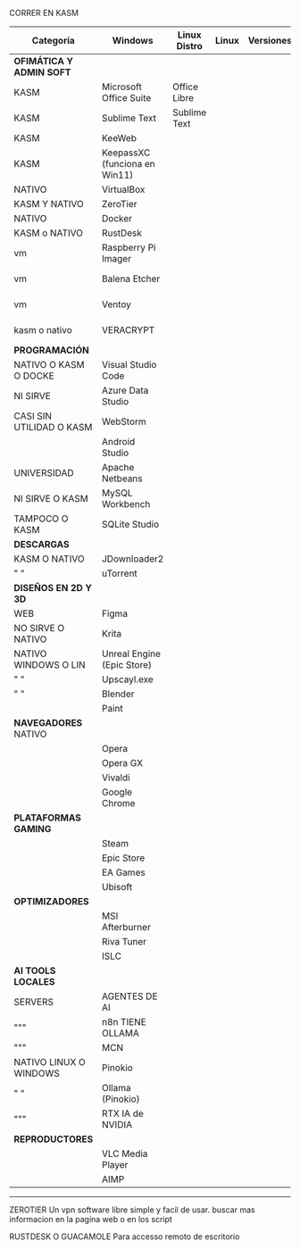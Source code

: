 
CORRER EN KASM

| **Categoría**                | **Windows**                    | **Linux Distro**     | **Linux**      | **Versiones** | **Comentarios**               |
|------------------------------|--------------------------------|----------------------|----------------|---------------|-------------------------------|
| **OFIMÁTICA Y ADMIN SOFT**   |                                |                      |                |               |                               |
|      KASM                    | Microsoft Office Suite         | Office Libre         |                |               | Tiene Excel, Word, etc.       |
|      KASM                    | Sublime Text                   | Sublime Text         |                |               |                               |
|      KASM                    | KeeWeb                         |                      |                |               |                               |
|      KASM                    | KeepassXC (funciona en Win11)  |                      |                |               | gestor password               |
|       NATIVO                 | VirtualBox                     |                      |                |               |                               |
|      KASM Y NATIVO           | ZeroTier                       |                      |                |               |                               |
|      NATIVO                  | Docker                         |                      |                |               |                               |
|      KASM  o NATIVO          | RustDesk                       |                      |                |               |                               |
|      vm                      | Raspberry Pi Imager            |                      |                |               | //QUEMADOR ISO RPI4           |
|      vm                      | Balena Etcher                  |                      |                |               | //QUEMADOR USB                |
|      vm                      | Ventoy                         |                      |                |               | //QUEMADOR USB                |
|      kasm o nativo           | VERACRYPT                      |                      |                |               | // ENCRIPTADOR                |
| **PROGRAMACIÓN**             |                                |                      |                |               |                               |
|        NATIVO O KASM O DOCKE | Visual Studio Code             |                      |                |               |                               |
|        NI SIRVE              | Azure Data Studio              |                      |                |               |                               |
|   CASI SIN UTILIDAD O KASM   | WebStorm                       |                      |                |               |                               |
|                              | Android Studio                 |                      |                |               |                               |
|          UNIVERSIDAD         | Apache Netbeans                |                      |                |               |                               |
|       NI SIRVE  O KASM       | MySQL Workbench                |                      |                |               |                               |
|          TAMPOCO  O KASM     | SQLite Studio                  |                      |                |               |                               |				
| **DESCARGAS**                |                                |                      |                |               |                               |
|         KASM O NATIVO        | JDownloader2                   |                      |                |               |                               |
|           " "                | uTorrent                       |                      |                |               |                               |
| **DISEÑOS EN 2D Y 3D**       |                                |                      |                |               |                               |
|          WEB                 | Figma                          |                      |                |               |                               |
|      NO SIRVE O NATIVO       | Krita                          |                      |                |               |                               |
|        NATIVO WINDOWS O LIN  | Unreal Engine (Epic Store)     |                      |                |               |                               |
|             " "              | Upscayl.exe                    |                      |                |               |                               |
|             " "              | Blender                        |                      |                |               |                               |
|                              | Paint                          |                      |                |               |                               |
| **NAVEGADORES**  NATIVO      |                                |                      |                |               |                               |
|                              | Opera                          |                      |                |               |                               |
|                              | Opera GX                       |                      |                |               |                               |
|                              | Vivaldi                        |                      |                |               |                               |
|                              | Google Chrome                  |                      |                |               |                               |
| **PLATAFORMAS GAMING**       |                                |                      |                |               |                               |
|                              | Steam                          |                      |                |               |                               |
|                              | Epic Store                     |                      |                |               |                               |
|                              | EA Games                       |                      |                |               |                               |
|                              | Ubisoft                        |                      |                |               |                               |
| **OPTIMIZADORES**            |                                |                      |                |               |                               |
|                              | MSI Afterburner                |                      |                |               |                               |
|                              | Riva Tuner                     |                      |                |               |                               |
|                              | ISLC                           |                      |                |               |                               |
| **AI TOOLS LOCALES**         |                                |                      |                |               |                               |
|       SERVERS                | AGENTES DE AI                  |                      |                |               |                               |
|        """                   | n8n TIENE OLLAMA               |                      |                |               |                               |
|        """                   | MCN                            |                      |                |               |                               |
|  NATIVO  LINUX O WINDOWS     | Pinokio                        |                      |                |               |                               |
|         "  "                 | Ollama (Pinokio)               |                      |                |               |                               |
|        """                   | RTX IA de NVIDIA               |                      |                |               |                               |
| **REPRODUCTORES**            |                                |                      |                |               |                               |
|                              | VLC Media Player               |                      |                |               |                               |
|                              | AIMP                           |                      |                |               |                               |

---------------------------------------------------------------------------------------------------------------

ZEROTIER
  Un vpn software libre simple y facil de usar.
  buscar mas informacion en la pagina web o en los script

RUSTDESK O GUACAMOLE
  Para accesso remoto de escritorio
